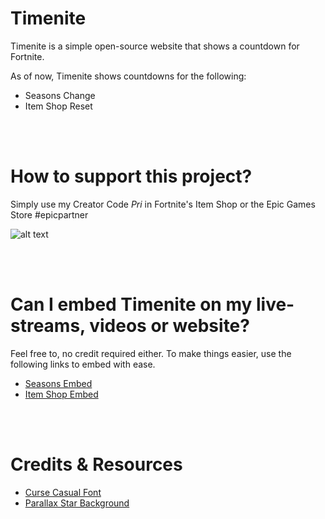 # Timenite


Timenite is a simple open-source website that shows a countdown for Fortnite.


As of now, Timenite shows countdowns for the following: 
- Seasons Change
- Item Shop Reset




<br /><br />



# How to support this project?
Simply use my Creator Code *Pri* in Fortnite's Item Shop or the Epic Games Store #epicpartner

![alt text](https://timenite.com/images/sacpri.gif)


<br /><br />

# Can I embed Timenite on my live-streams, videos or website?
Feel free to, no credit required either. To make things easier, use the following links to embed with ease.

- [Seasons Embed](https://timenite.com/embeds/seasons-embed)
- [Item Shop Embed](https://timenite.com/embeds/item-shop-embed)


<br /><br />

# Credits & Resources
- [Curse Casual Font](https://www.dafont.com/curse-casual-jve.font)
- [Parallax Star Background](https://codepen.io/saransh/pen/BKJun)


